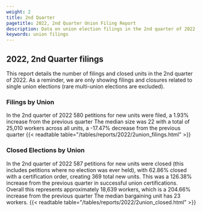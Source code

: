 ```yaml
---
weight: 2
title: 2nd Quarter
pagetitle: 2022, 2nd Quarter Union Filing Report
description: Data on union election filings in the 2nd quarter of 2022
keywords: union filings
---
```


## 2022, 2nd Quarter filings

This report details the number of filings and closed units in the 2nd quarter of 2022. As a reminder, we are only showing filings and closures related to single union elections (rare multi-union elections are excluded).

### Filings by Union
In the 2nd quarter of 2022 580 petitions for new units were filed, a 1.93% increase from the previous quarter The median size was 22 with a total of 25,010 workers across all units, a -17.47% decrease from the previous quarter
{{< readtable table="/tables/reports/2022/2union_filings.html" >}}

### Closed Elections by Union
In the 2nd quarter of 2022 587 petitions for new units were closed (this includes petitions where no election was ever held), with 62.86% closed with a certification order, creating 369 total new units. This was a 126.38% increase from the previous quarter in successful union certifications. Overall this represents approximately 18,639 workers, which is a 204.66% increase from the previous quarter The median bargaining unit has 23 workers.
{{< readtable table="/tables/reports/2022/2union_closed.html" >}}
